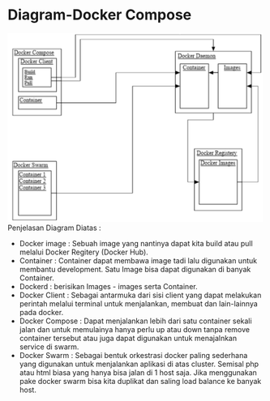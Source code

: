 # Diagram-Docker Compose
![gb1](https://github.com/AnggitaAlbiantara/tekn-cloud-computing/blob/4ad2d34b512f121032f6b269121813207d6255f5/minggu-08/Diagram-Docker.png)<br>
Penjelasan Diagram Diatas :<br>
- Docker image : Sebuah image yang nantinya dapat kita build atau pull melalui Docker Regitery (Docker Hub).
- Container : Container dapat membawa image tadi lalu digunakan untuk membantu development. Satu Image bisa dapat digunakan di banyak Container.
- Dockerd : berisikan Images - images serta Container.
- Docker Client : Sebagai antarmuka dari sisi client yang dapat melakukan perintah melalui terminal untuk menjalankan, membuat dan lain-lainnya pada docker.
- Docker Compose : Dapat menjalankan lebih dari satu container sekali jalan dan untuk memulainya hanya perlu up atau down tanpa remove container tersebut atau juga dapat digunakan untuk menajalnkan service di swarm.
- Docker Swarm : Sebagai bentuk orkestrasi docker paling sederhana yang digunakan untuk menjalankan aplikasi di atas cluster. Semisal php atau html biasa yang hanya bisa jalan di 1 host saja. Jika menggunakan pake docker swarm bisa kita duplikat dan saling load balance ke banyak host.
